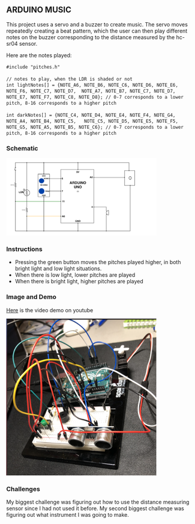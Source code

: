 ## ARDUINO MUSIC
This project uses a servo and a buzzer to create music. The servo moves repeatedly creating a beat pattern, which the user can then play different notes on the buzzer corresponding to the distance measured by the hc-sr04 sensor.

Here are the notes played: 
```
#include "pitches.h"

// notes to play, when the LDR is shaded or not
int lightNotes[] = {NOTE_A6, NOTE_B6, NOTE_C6, NOTE_D6, NOTE_E6, NOTE_F6, NOTE_C7, NOTE_D7,  NOTE_A7, NOTE_B7, NOTE_C7, NOTE_D7, NOTE_E7, NOTE_F7, NOTE_C8, NOTE_D8}; // 0-7 corresponds to a lower pitch, 8-16 corresponds to a higher pitch

int darkNotes[] = {NOTE_C4, NOTE_D4, NOTE_E4, NOTE_F4, NOTE_G4, NOTE_A4, NOTE_B4, NOTE_C5,   NOTE_C5, NOTE_D5, NOTE_E5, NOTE_F5, NOTE_G5, NOTE_A5, NOTE_B5, NOTE_C6}; // 0-7 corresponds to a lower pitch, 8-16 corresponds to a higher pitch

```

### Schematic
<img src="circuit.png" width="400">


### Instructions
- Pressing the green button moves the pitches played higher, in both bright light and low light situations.
- When there is low light, lower pitches are played
- When there is bright light, higher pitches are played


### Image and Demo
[Here](youtube.com) is the video demo on youtube


<img src="demoImage.png" width="400">


### Challenges
My biggest challenge was figuring out how to use the distance measuring sensor since I had not used it before. My second biggest challenge was figuring out what instrument I was going to make.

